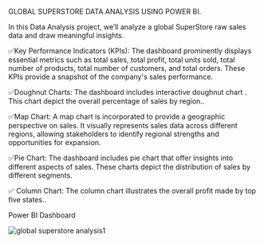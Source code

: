 GLOBAL SUPERSTORE DATA ANALYSIS USING POWER BI.



In this Data Analysis project, we’ll analyze a global SuperStore raw sales data and draw meaningful insights.

✅Key Performance Indicators (KPIs):
The dashboard prominently displays essential metrics such as total sales, total profit, total units sold, total number of products, total number of customers, and total orders. These KPIs provide a snapshot of the company's sales performance.

✅Doughnut Charts:
The dashboard includes interactive doughnut chart . This chart depict the overall percentage of sales by region..

✅Map Chart:
A map chart is incorporated to provide a geographic perspective on sales. It visually represents sales data across different regions, allowing stakeholders to identify regional strengths and opportunities for expansion.

✅Pie Chart:
The dashboard includes pie chart that offer insights into different aspects of sales. These charts depict the distribution of sales by different segments.

✅ Column Chart:
The column chart illustrates the overall profit made by top five states..

Power BI Dashboard

![global superstore analysis1](https://github.com/rashmiguptaa/TEST/assets/153803439/c9e565ee-7a45-4dd9-abe8-633a6a5175d8)
